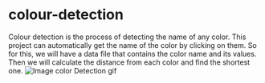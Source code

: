 # colour-detection
Colour detection is the process of detecting the name of any color. This project can automatically get the name of the color by clicking on them. So for this, we will have a data file that contains the color name and its values. Then we will calculate the distance from each color and find the shortest one.
![Image color Detection gif](https://user-images.githubusercontent.com/56042029/170836685-e128608c-452a-4ea9-acea-ea54f8e95609.gif)
